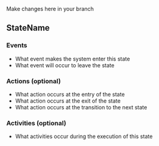 Make changes here in your branch

## StateName 
### Events
  - What event makes the system enter this state
  - What event will occur to leave the state
### Actions (optional)
  - What action occurs at the entry of the state
  - What action occurs at the exit of the state
  - What action occurs at the transition to the next state
### Activities (optional)
  - What activities occur during the execution of this state
